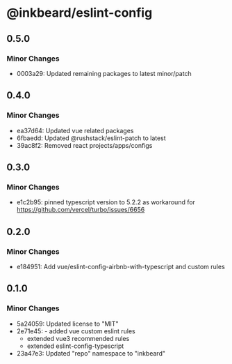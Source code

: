 # @inkbeard/eslint-config

## 0.5.0

### Minor Changes

- 0003a29: Updated remaining packages to latest minor/patch

## 0.4.0

### Minor Changes

- ea37d64: Updated vue related packages
- 6fbaedd: Updated @rushstack/eslint-patch to latest
- 39ac8f2: Removed react projects/apps/configs

## 0.3.0

### Minor Changes

- e1c2b95: pinned typescript version to 5.2.2 as workaround for https://github.com/vercel/turbo/issues/6656

## 0.2.0

### Minor Changes

- e184951: Add vue/eslint-config-airbnb-with-typescript and custom rules

## 0.1.0

### Minor Changes

- 5a24059: Updated license to "MIT"
- 2e71e45: - added vue custom eslint rules
  - extended vue3 recommended rules
  - extended eslint-config-typescript
- 23a47e3: Updated "repo" namespace to "inkbeard"
